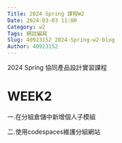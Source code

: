 ```yaml
---
Title: 2024 Spring 課程W2
Date: 2024-03-03 11:00
Category: w2
Tags: 網誌編寫
Slug: 40923152_2024-Spring-w2-blog
Author: 40923152
---
```



2024 Spring 協同產品設計實習課程

<!-- PELICAN_END_SUMMARY -->

# WEEK2
一.在分組倉儲中新增個人子模組

二.使用codespaces維護分組網站